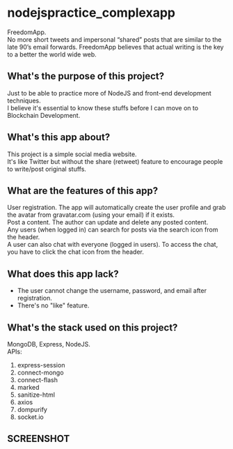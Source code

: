# nodejspractice_complexapp
FreedomApp.  
No more short tweets and impersonal “shared” posts that are similar to the late 90’s email forwards. FreedomApp believes that actual writing is the key to a better the world wide web.    

## What's the purpose of this project?
Just to be able to practice more of NodeJS and front-end development techniques.  
I believe it's essential to know these stuffs before I can move on to Blockchain Development.  

## What's this app about?
This project is a simple social media website.  
It's like Twitter but without the share (retweet) feature to encourage people to write/post original stuffs.  

## What are the features of this app?
User registration. The app will automatically create the user profile and grab the avatar from gravatar.com (using your email) if it exists.  
Post a content. The author can update and delete any posted content.  
Any users (when logged in) can search for posts via the search icon from the header.  
A user can also chat with everyone (logged in users). To access the chat, you have to click the chat icon from the header.  

## What does this app lack?
* The user cannot change the username, password, and email after registration.  
* There's no "like" feature.  

## What's the stack used on this project?
MongoDB, Express, NodeJS.  
APIs:
1. express-session
2. connect-mongo
3. connect-flash
4. marked
5. sanitize-html
6. axios
7. dompurify
8. socket.io

## SCREENSHOT

